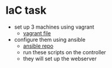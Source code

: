 # IaC task
- set up 3 machines using vagrant
    - [vagrant file](/IaC_ansible/Vagrant/Vagrantfile)
- configure them using ansible
    - [ansible repo](https://github.com/dav-par/ansible)
    - run these scripts on the controller
    - they will set up the webserver